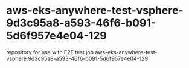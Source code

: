 # aws-eks-anywhere-test-vsphere-9d3c95a8-a593-46f6-b091-5d6f957e4e04-129
repository for use with E2E test job aws-eks-anywhere-test-vsphere:9d3c95a8-a593-46f6-b091-5d6f957e4e04-129
